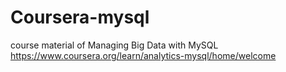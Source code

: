 # Coursera-mysql
course material of Managing Big Data with MySQL
https://www.coursera.org/learn/analytics-mysql/home/welcome
